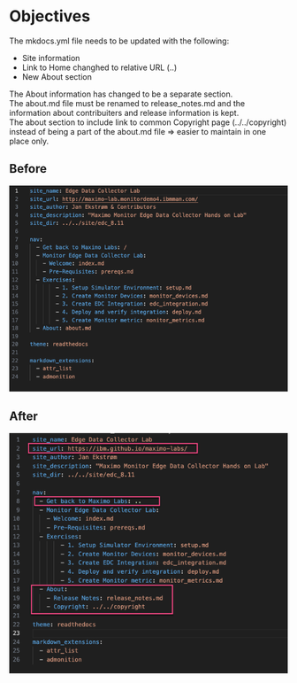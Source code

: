 # Objectives
The mkdocs.yml file needs to be updated with the following:

* Site information
* Link to Home changhed to relative URL (..)
* New About section

The About information has changed to be a separate section.</br>
The about.md file must be renamed to release_notes.md and the information about contribuiters and release information is kept.</br>
The about section to include link to common Copyright page (../../copyright) instead of being a part of the about.md file => easier to maintain in one place only.

## Before
![mkdocs.yml Before](img/mkdocs_yml_updates_01.png)

## After
![mkdocs.yml After](img/mkdocs_yml_updates_02.png)
